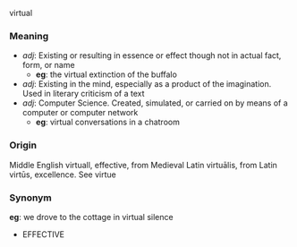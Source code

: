 virtual
### Meaning
+ _adj_: Existing or resulting in essence or effect though not in actual fact, form, or name
    + __eg__: the virtual extinction of the buffalo
+ _adj_: Existing in the mind, especially as a product of the imagination. Used in literary criticism of a text
+ _adj_: Computer Science. Created, simulated, or carried on by means of a computer or computer network
    + __eg__: virtual conversations in a chatroom

### Origin

Middle English virtuall, effective, from Medieval Latin virtuālis, from Latin virtūs, excellence. See virtue

### Synonym

__eg__: we drove to the cottage in virtual silence

+ EFFECTIVE


